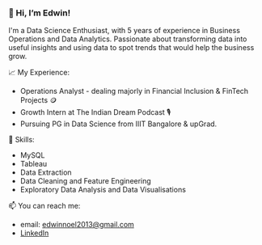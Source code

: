 ### 👋 Hi, I’m Edwin!

I'm a Data Science Enthusiast, with 5 years of experience in Business Operations and Data Analytics. Passionate about transforming data into useful insights and using data to spot trends that would help the business grow. 

📈 My Experience:

- Operations Analyst - dealing majorly in Financial Inclusion & FinTech Projects 🪙
- Growth Intern at The Indian Dream Podcast 🎙️
- Pursuing PG in Data Science from IIIT Bangalore & upGrad.

🌱 Skills:

- MySQL 
- Tableau
- Data Extraction
- Data Cleaning and Feature Engineering
- Exploratory Data Analysis and Data Visualisations 

📫 You can reach me:

- email: edwinnoel2013@gmail.com 
- [LinkedIn](https://www.linkedin.com/in/edwinnoel2013/)

<!---
edwin-noel/edwin-noel is a ✨ special ✨ repository because its `README.md` (this file) appears on your GitHub profile.
You can click the Preview link to take a look at your changes.
--->
